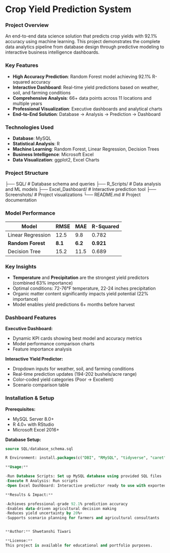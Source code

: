 # Crop Yield Prediction System

### Project Overview

An end-to-end data science solution that predicts crop yields with 92.1% accuracy using machine learning. This project demonstrates the complete data analytics pipeline from database design through predictive modeling to interactive business intelligence dashboards.

### Key Features

- **High Accuracy Prediction**: Random Forest model achieving 92.1% R-squared accuracy
- **Interactive Dashboard**: Real-time yield predictions based on weather, soil, and farming conditions
- **Comprehensive Analysis**: 66+ data points across 11 locations and multiple years
- **Professional Visualization**: Executive dashboards and analytical charts
- **End-to-End Solution**: Database → Analysis → Prediction → Dashboard

### Technologies Used

- **Database**: MySQL
- **Statistical Analysis**: R
- **Machine Learning**: Random Forest, Linear Regression, Decision Trees
- **Business Intelligence**: Microsoft Excel
- **Data Visualization**: ggplot2, Excel Charts

### Project Structure

├── SQL/                          # Database schema and queries
├── R_Scripts/                    # Data analysis and ML models
├── Excel_Dashboard/              # Interactive prediction tool
├── Screenshots/                  # Project visualizations
└── README.md                     # Project documentation

### Model Performance

| Model | RMSE | MAE | R-Squared |
|-------|------|-----|-----------|
| Linear Regression | 12.5 | 9.8 | 0.782 |
| **Random Forest** | **8.1** | **6.2** | **0.921** |
| Decision Tree | 15.2 | 11.5 | 0.689 |

### Key Insights

- **Temperature** and **Precipitation** are the strongest yield predictors (combined 63% importance)
- Optimal conditions: 72-76°F temperature, 22-24 inches precipitation
- Organic matter content significantly impacts yield potential (22% importance)
- Model enables yield predictions 6+ months before harvest

### Dashboard Features

**Executive Dashboard:**
- Dynamic KPI cards showing best model and accuracy metrics
- Model performance comparison charts
- Feature importance analysis

**Interactive Yield Predictor:**
- Dropdown inputs for weather, soil, and farming conditions
- Real-time prediction updates (194-202 bushels/acre range)
- Color-coded yield categories (Poor → Excellent)
- Scenario comparison table

### Installation & Setup

**Prerequisites:**
- MySQL Server 8.0+
- R 4.0+ with RStudio
- Microsoft Excel 2016+

**Database Setup:**
```sql
source SQL/database_schema.sql

R Environment: install.packages(c("DBI", "RMySQL", "tidyverse", "caret", "randomForest"))

**Usage:**

-Run Database Scripts: Set up MySQL database using provided SQL files
-Execute R Analysis: Run scripts 
-Open Excel Dashboard: Interactive predictor ready to use with exported data

**Results & Impact:**

-Achieves professional-grade 92.1% prediction accuracy
-Enables data-driven agricultural decision making
-Reduces yield uncertainty by 20%+
-Supports scenario planning for farmers and agricultural consultants


**Author:** Shwetanshi Tiwari

**License:**
This project is available for educational and portfolio purposes.